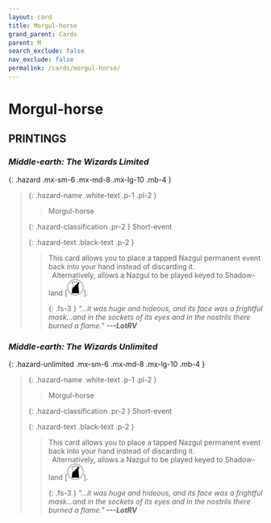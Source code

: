 ```yaml
---
layout: card
title: Morgul-horse
grand_parent: Cards
parent: M
search_exclude: false
nav_exclude: false
permalink: /cards/morgul-horse/
---
```


# Morgul-horse


## PRINTINGS


### _Middle-earth: The Wizards Limited_

{: .hazard .mx-sm-6 .mx-md-8 .mx-lg-10 .mb-4 }
> {: .hazard-name .white-text .p-1 .pl-2 }
> > <div class="hazard-mp"></div>
> > <div class="card-name">Morgul-horse</div>
>
> {: .hazard-classification .pr-2 }
> Short-event
>
> {: .hazard-text .black-text .p-2 }
> > This card allows you to place a tapped Nazgul permanent event back into your hand instead of discarding it. <br>&ensp;Alternatively, allows a Nazgul to be played keyed to Shadow-land <nobr>[<img src="/assets/images/shadow-land.svg">]</nobr>.  
> > 
> > {: .fs-3 } 
> > _“...it was huge and hideous, and its face was a frightful mask...and in the sockets of its eyes and in the nostrils there burned a flame."_ ***---&#65279;LotRV*** 
>



### _Middle-earth: The Wizards Unlimited_

{: .hazard-unlimited .mx-sm-6 .mx-md-8 .mx-lg-10 .mb-4 }
> {: .hazard-name .white-text .p-1 .pl-2 }
> > <div class="hazard-mp"></div>
> > <div class="card-name">Morgul-horse</div>
>
> {: .hazard-classification .pr-2 }
> Short-event
>
> {: .hazard-text .black-text .p-2 }
> > This card allows you to place a tapped Nazgul permanent event back into your hand instead of discarding it. <br>&ensp;Alternatively, allows a Nazgul to be played keyed to Shadow-land <nobr>[<img src="/assets/images/shadow-land.svg">]</nobr>.  
> > 
> > {: .fs-3 } 
> > _“...it was huge and hideous, and its face was a frightful mask...and in the sockets of its eyes and in the nostrils there burned a flame."_ ***---&#65279;LotRV*** 
>
